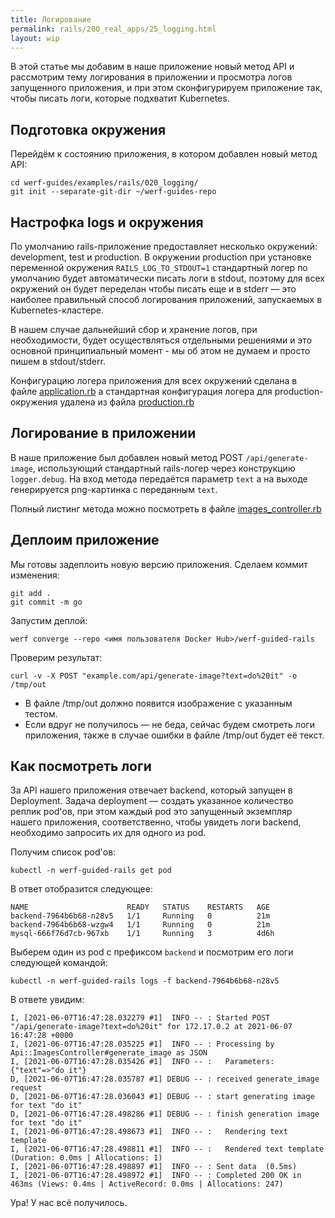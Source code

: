 ```yaml
---
title: Логирование
permalink: rails/200_real_apps/25_logging.html
layout: wip
---
```


В этой статье мы добавим в наше приложение новый метод API и рассмотрим тему логирования в приложении и просмотра логов запущенного приложения, и при этом  сконфигурируем приложение так, чтобы писать логи, которые подхватит Kubernetes.

## Подготовка окружения
Перейдём к состоянию приложения, в котором добавлен новый метод API:

```shell
cd werf-guides/examples/rails/020_logging/
git init --separate-git-dir ~/werf-guides-repo
```

## Настрофка logs и окружения

По умолчанию rails-приложение предоставляет несколько окружений: development, test и production.
В окружении production при установке переменной окружения `RAILS_LOG_TO_STDOUT=1` стандартный логер по умолчанию будет автоматически писать логи в stdout, поэтому для всех окружений он будет переделан чтобы писать еще и в stderr — это наиболее правильный способ логирования приложений, запускаемых в Kubernetes-кластере.

В нашем случае дальнейший сбор и хранение логов, при необходимости, будет осуществляться отдельными решениями и это основной принципиальный момент - мы об этом не думаем и просто пишем в stdout/stderr.

Конфигурацию логера приложения для всех окружений сделана в файле [application.rb](../100_basic/20_cluster_has_cluster.mdhttps://github.com/werf/werf-guides/blob/master/examples/rails/020_logging/config/application.rb) а стандартная конфигурация логера для production-окружения удалена из файла [production.rb](https://github.com/werf/werf-guides/blob/master/examples/rails/020_logging/config/environments/production.rb)

## Логирование в приложении

В наше приложение был добавлен новый метод POST `/api/generate-image`, использующий стандартный rails-логер через конструкцию `logger.debug`. На вход метода передаётся параметр `text` а на выходе генерируется png-картинка с переданным `text`.

Полный листинг метода можно посмотреть в файле [images_controller.rb](https://github.com/werf/werf-guides/blob/master/examples/rails/100_logging/app/controllers/api/images_controller.rb)

## Деплоим приложение

Мы готовы задеплоить новую версию приложения. Сделаем коммит изменения:

```shell
git add .
git commit -m go
```

Запустим деплой:

```shell
werf converge --repo <имя пользователя Docker Hub>/werf-guided-rails
```

Проверим результат:
    
```shell
curl -v -X POST "example.com/api/generate-image?text=do%20it" -o /tmp/out
```

- В файле /tmp/out должно появится изображение с указанным тестом.
- Если вдруг не получилось — не беда, сейчас будем смотреть логи приложения, также в случае ошибки в файле /tmp/out будет её текст.

## Как посмотреть логи

За API нашего приложения отвечает backend, который запущен в Deployment. Задача deployment — создать указанное количество реплик pod'ов, при этом каждый pod это запущенный экземпляр нашего приложения, соответственно, чтобы увидеть логи backend, необходимо запросить их для одного из pod.

Получим список pod'ов:

```shell
kubectl -n werf-guided-rails get pod
```

В ответ отобразится следующее:
```shell
NAME                      READY   STATUS    RESTARTS   AGE
backend-7964b6b68-n28v5   1/1     Running   0          21m
backend-7964b6b68-wzgw4   1/1     Running   0          21m
mysql-666f76d7cb-967xb    1/1     Running   3          4d6h
```

Выберем один из pod с префиксом `backend` и посмотрим его логи следующей командой:

```shell
kubectl -n werf-guided-rails logs -f backend-7964b6b68-n28v5
```

В ответе увидим:
```shell
I, [2021-06-07T16:47:28.032279 #1]  INFO -- : Started POST "/api/generate-image?text=do%20it" for 172.17.0.2 at 2021-06-07 16:47:28 +0000
I, [2021-06-07T16:47:28.035225 #1]  INFO -- : Processing by Api::ImagesController#generate_image as JSON
I, [2021-06-07T16:47:28.035426 #1]  INFO -- :   Parameters: {"text"=>"do it"}
D, [2021-06-07T16:47:28.035787 #1] DEBUG -- : received generate_image request
D, [2021-06-07T16:47:28.036043 #1] DEBUG -- : start generating image for text "do it"
D, [2021-06-07T16:47:28.498286 #1] DEBUG -- : finish generation image for text "do it"
I, [2021-06-07T16:47:28.498673 #1]  INFO -- :   Rendering text template
I, [2021-06-07T16:47:28.498811 #1]  INFO -- :   Rendered text template (Duration: 0.0ms | Allocations: 1)
I, [2021-06-07T16:47:28.498897 #1]  INFO -- : Sent data  (0.5ms)
I, [2021-06-07T16:47:28.498972 #1]  INFO -- : Completed 200 OK in 463ms (Views: 0.4ms | ActiveRecord: 0.0ms | Allocations: 247)
```
Ура! У нас всё получилось.